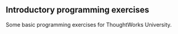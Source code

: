 ## Introductory programming exercises

Some basic programming exercises for ThoughtWorks University. 
